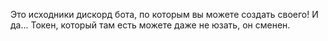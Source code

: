 Это исходники дискорд бота, по которым вы можете создать своего! И да... Токен, который там есть можете даже не юзать, он сменен.
